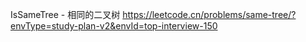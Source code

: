 IsSameTree - 相同的二叉树
https://leetcode.cn/problems/same-tree/?envType=study-plan-v2&envId=top-interview-150